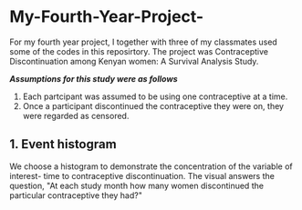 # My-Fourth-Year-Project-
For my fourth year project, I together with three of my classmates used some of the codes in this reposirtory. The project was Contraceptive Discontinuation among Kenyan women: A Survival Analysis Study.

***Assumptions for this study were as follows***
1. Each partcipant was assumed to be using one contraceptive at a time.
2. Once a participant discontinued the contraceptive they were on, they were regarded as censored.  

## 1. Event histogram 
We choose a histogram to demonstrate the concentration of the variable of interest- time to contraceptive discontinuation. The visual answers the question, "At each study month how many women discontinued the particular contraceptive they had?"
